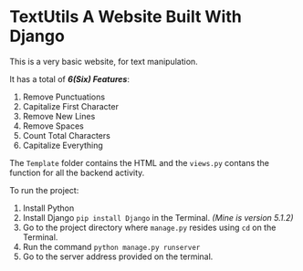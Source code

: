 # TextUtils A Website Built With Django

This is a very basic website, for text manipulation.

It has a total of **_6(Six) Features_**:

1. Remove Punctuations
2. Capitalize First Character
3. Remove New Lines
4. Remove Spaces
5. Count Total Characters
6. Capitalize Everything

The ```Template``` folder contains the HTML and the ```views.py``` contans the function for all the backend activity.

To run the project:

1. Install Python
2. Install Django ```pip install Django``` in the Terminal. _(Mine is version 5.1.2)_ 
3. Go to the project directory where ```manage.py``` resides using ```cd``` on the Terminal.
4. Run the command ```python manage.py runserver```
5. Go to the server address provided on the terminal.

